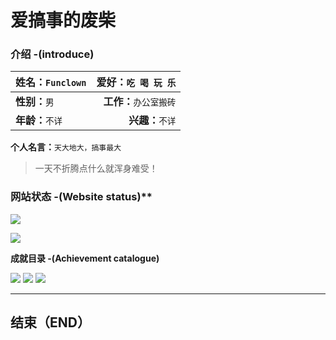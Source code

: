 # 爱搞事的废柴


### 介绍 -(introduce)

| **姓名：**`Funclown`   | **爱好：**`吃 喝 玩 乐` |
| ---------             |                -----:  |
| **性别：**`男`         |  **工作：**`办公室搬砖` |
| **年龄：**`不详`       |   **兴趣：**`不详` |

**个人名言：**`天大地大，搞事最大`
> 一天不折腾点什么就浑身难受！

### 网站状态 -(Website status)**

![](https://img.shields.io/website/https/git.funclown.cn.svg?label=网站状态&logo=git.funclown.cn)

![](https://img.shields.io/badge/%E7%B3%BB%E7%BB%9F-windows%2FCentOS-green.svg)

**成就目录 -(Achievement catalogue)**

 ![](https://img.shields.io/badge/%E6%88%90%E5%B0%B1-GitHub-brightgreen.svg) ![](https://img.shields.io/badge/%E6%88%90%E5%B0%B1-%E7%AC%AC%E4%B8%80%E4%B8%AA%E9%A1%B9%E7%9B%AE-brightgreen.svg) ![](https://img.shields.io/badge/%E6%88%90%E5%B0%B1-%E8%A2%AB%E8%AF%B7%E5%96%9D%E8%8C%B6-brightgreen.svg)


----------



## 结束（END）
